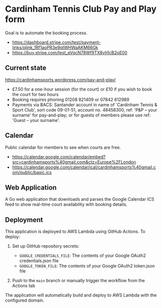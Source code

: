 # Cardinham Tennis Club Pay and Play form

Goal is to automate the booking process.

* https://dashboard.stripe.com/test/payment-links/plink_1Rf1aoPR3e9qtWHWaAKM66Gk
* https://buy.stripe.com/test_eVqcN78Wf9TX8vh1cB2oE00

## Current state

https://cardinhamsports.wordpress.com/pay-and-play/

* £7.50 for a one-hour session (for the court) or £10 if you wish to book the court for two hours
* Booking requires phoning 01208 821409 or 07842 612989
* Payments via BACS:  Santander account in name of 'Cardinham Tennis & Sport Club', sort code 09-01-51, account no. 48458300, ref:  'P&P – your surname' for pay-and-play;   or for guests of members please use ref:  'Guest – your surname'.  

## Calendar

Public calendar for members to see when courts are free.

* https://calendar.google.com/calendar/embed?src=cardinhamsports%40gmail.com&ctz=Europe%2FLondon
* https://calendar.google.com/calendar/ical/cardinhamsports%40gmail.com/public/basic.ics

## Web Application

A Go web application that downloads and parses the Google Calendar ICS feed to show real-time court availability with booking details.

## Deployment

This application is deployed to AWS Lambda using GitHub Actions. To deploy:

1. Set up GitHub repository secrets:
   - `GOOGLE_CREDENTIALS_FILE`: The contents of your Google OAuth2 credentials.json file
   - `GOOGLE_TOKEN_FILE`: The contents of your Google OAuth2 token.json file

2. Push to the `main` branch or manually trigger the workflow from the Actions tab

The application will automatically build and deploy to AWS Lambda with the configured domain.
